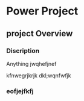 # Power Project
## project Overview
### Discription 
Anything 
jwqhefjnef

kfnwegrjkrjk
dkl;wqnfwfjk
### eofjejfkfj
